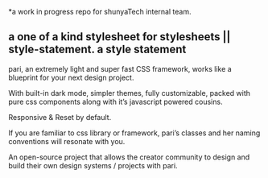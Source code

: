 *a work in progress repo for shunyaTech internal team.

a one of a kind stylesheet for stylesheets || style-statement.
a style statement
--
pari, an extremely light and super fast CSS framework, works like a blueprint for your next design project.

With built-in dark mode, simpler themes, fully customizable, packed with pure css components along with it’s javascript powered cousins.

Responsive & Reset by default.

If you are familiar to css library or framework, pari’s classes and her naming conventions will resonate with you.

An open-source project that allows the creator community to design and build their own design systems / projects with pari.




